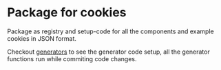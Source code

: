 # Package for cookies

Package as registry and setup-code for all the components and example cookies in JSON format.

Checkout [generators](/generators) to see the generator code setup, all the generator functions run while commiting code changes.
